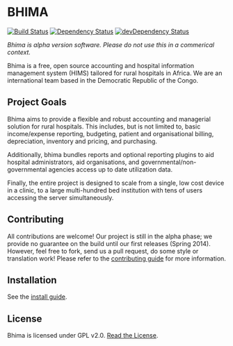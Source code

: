 BHIMA
=================

[![Build Status](https://travis-ci.org/IMA-WorldHealth/bhima.svg?branch=development)](https://travis-ci.org/IMA-WorldHealth/bhima)
[![Dependency Status](https://david-dm.org/IMA-WorldHealth/bhima/development.svg)](https://david-dm.org/IMA-WorldHealth/bhima/development)
[![devDependency Status](https://david-dm.org/IMA-WorldHealth/bhima/development/dev-status.svg)](https://david-dm.org/IMA-WorldHealth/bhima/development#info=devDependencies)

_Bhima is alpha version software. Please do not use this in a commerical context._

Bhima is a free, open source accounting and hospital information management system
(HIMS) tailored for rural hospitals in Africa.  We are an international team
based in the Democratic Republic of the Congo.

Project Goals
--------------------

Bhima aims to provide a flexible and robust accounting and managerial solution
for rural hospitals.  This includes, but is not limited to, basic income/expense
reporting, budgeting, patient and organisational billing, depreciation,
inventory and pricing, and purchasing.

Additionally, bhima bundles reports and optional reporting plugins to aid
hospital administrators, aid organisations, and governmental/non-governmental
agencies access up to date utilization data.

Finally, the entire project is designed to scale from a single, low cost device
in a clinic, to a large multi-hundred bed institution with tens of users
accessing the server simultaneously.

Contributing
---------------
All contributions are welcome!  Our project is still in the alpha phase; we
provide no guarantee on the build until our first releases (Spring 2014).
However, feel free to fork, send us a pull request, do some style or
translation work!  Please refer to the [contributing guide](./CONTRIBUTING.md)
for more information.

Installation
-------------------
See the [install guide](./docs/INSTALL.md).

License
---------------
Bhima is licensed under GPL v2.0.  [Read the License](./LICENSE).
